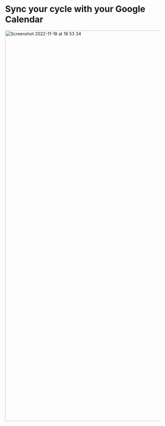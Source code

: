# Sync your cycle with your Google Calendar



<img width="1272" alt="Screenshot 2022-11-18 at 18 53 34" src="https://user-images.githubusercontent.com/2395326/202688941-3cf069c7-95cd-43eb-a144-36b3e48a483f.png">
